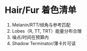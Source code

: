 # Hair/Fur 着色清单

1. Melanin/RTT/倾角与参考匹配
2. Lobes（R, TT, TRT）能量分布合理
3. 噪点/时间在预算内
4. Shadow Terminator/薄卡片可读

